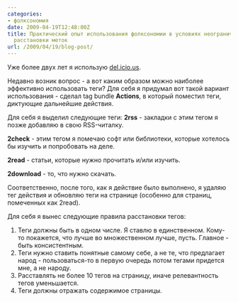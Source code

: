 ```yaml
---
categories:
- фолксономия
date: 2009-04-19T12:48:00Z
title: Практический опыт использования фолксономии в условиях неограниченной свободы
  расстановки меток
url: /2009/04/19/blog-post/
---
```


Уже более двух лет я использую <a href="http://delicious.com/">del.icio.us</a>.

Недавно возник вопрос - а вот каким образом можно наиболее эффективно использовать теги?
Для себя я придумал вот такой вариант использования - сделал tag bundle **Actions**, в который поместил теги, диктующие дальнейшие действия.

Для себя я выделил следующие теги:
**2rss** - закладки с этим тегом я позже добавляю в свою RSS-читалку.

**2check** - этим тегом я помечаю софт или библиотеки, которые хотелось бы изучить и попробовать на деле.

**2read** - статьи, которые нужно прочитать и/или изучить.

**2download** - то, что нужно скачать.

Соответственно, после того, как я действие было выполнено, я удаляю тег действия и обновляю теги на странице (особенно для страниц, помеченных как 2read).

Для себя я вынес следующие правила расстановки тегов:

1. Теги должны быть в одном числе. Я ставлю в единственном. Кому-то покажется, что лучше во множественном лучше, пусть. Главное - быть консистентным.
1. Теги нужно ставить понятные самому себе, а не те, что предлагает народ - пользоваться-то в первую очередь потом тегами придется мне, а не народу.
1. Расставлять не более 10 тегов на страницу, иначе релевантность тегов уменьшается.
1. Теги должны отражать содержимое страницы.
